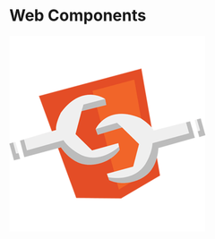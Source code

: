 # Web Components

<img style="border: 0; background: transparent; box-shadow: none;" src="/angular-elements-ng-sydney/web-components.png">
